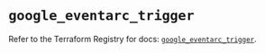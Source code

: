 # `google_eventarc_trigger`

Refer to the Terraform Registry for docs: [`google_eventarc_trigger`](https://registry.terraform.io/providers/hashicorp/google/6.42.0/docs/resources/eventarc_trigger).
